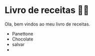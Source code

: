 # Livro de receitas :man_cook:

Ola, bem vindos ao meu livro de receitas.

- Panettone
- Chocolate
- salvar
- 
